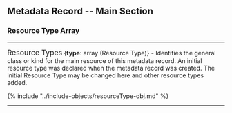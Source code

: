 ## Metadata Record -- Main Section
### Resource Type Array
---

<span class="md-panel" style="font-size: larger">Resource Types</span> <i class="fa fa-asterisk required" title="Required"> </i> {**type**: array (<span class="md-panel">Resource Type</span>)} - Identifies the general class or kind for the main resource of this metadata record. An initial resource type was declared when the metadata record was created.  The initial <span class="md-panel">Resource Type</span> may be changed here and other resource types added.

{% include "../include-objects/resourceType-obj.md" %}

---
